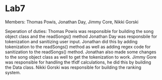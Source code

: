 # Lab7
Members: Thomas Powis, Jonathan Day, Jimmy Core, Nikki Gorski

Seperation of duties:
Thomas Powis was responsible for building the song object class and the readSongs() method
Jonathan Day was responsbile for tokenization and sanitizing user input. Jonathan did this by adding tokenization to the readSongs() method as well as adding regex code for sanitization to the readSongs() method. Jonathan also made some changes to the song object class as well to get the tokenization to work.
Jimmy Gore was responsible for handling the tfidf calculations, he did this by building the Data class.
Nikki Gorski was responsible for building the ranking system. 
